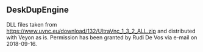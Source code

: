 DeskDupEngine
-------------

DLL files taken from https://www.uvnc.eu/download/132/UltraVnc_1_3_2_ALL.zip
and distributed with Veyon as is. Permission has been granted by Rudi De Vos
via e-mail on 2018-09-16.

